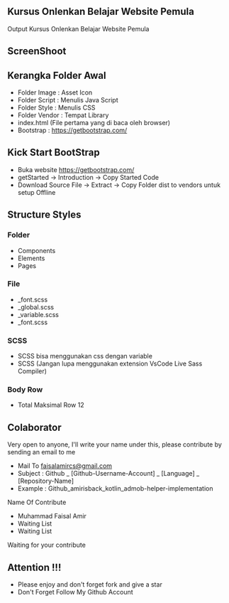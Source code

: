## Kursus Onlenkan Belajar Website Pemula
Output Kursus Onlenkan Belajar Website Pemula

## ScreenShoot


## Kerangka Folder Awal
- Folder Image : Asset Icon
- Folder Script : Menulis Java Script
- Folder Style : Menulis CSS
- Folder Vendor : Tempat Library
- index.html (File pertama yang di baca oleh browser)
- Bootstrap : https://getbootstrap.com/

## Kick Start BootStrap
- Buka website https://getbootstrap.com/
- getStarted -> Introduction -> Copy Started Code
- Download Source File -> Extract -> Copy Folder dist to vendors untuk setup Offline

## Structure Styles
### Folder
- Components
- Elements
- Pages

### File
- _font.scss
- _global.scss
- _variable.scss
- _font.scss

### SCSS
- SCSS bisa menggunakan css dengan variable
- SCSS (Jangan lupa menggunakan extension VsCode Live Sass Compiler)

### Body Row
- Total Maksimal Row 12

## Colaborator
Very open to anyone, I'll write your name under this, please contribute by sending an email to me

- Mail To faisalamircs@gmail.com
- Subject : Github _ [Github-Username-Account] _ [Language] _ [Repository-Name]
- Example : Github_amirisback_kotlin_admob-helper-implementation

Name Of Contribute
- Muhammad Faisal Amir
- Waiting List
- Waiting List

Waiting for your contribute

## Attention !!!
- Please enjoy and don't forget fork and give a star
- Don't Forget Follow My Github Account
